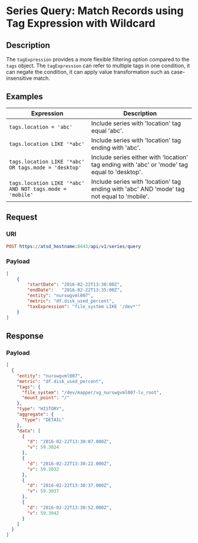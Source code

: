 # Series Query: Match Records using Tag Expression with Wildcard

## Description

The `tagExpression` provides a more flexible filtering option compared to the `tags` object. The `tagExpression` can refer to multiple tags in one condition, it can negate the condition, it can apply value transformation such as case-insensitive match.

## Examples

| **Expression** | **Description** |
|---|---|
| `tags.location = 'abc'` | Include series with 'location' tag equal 'abc'. |
| `tags.location LIKE '*abc'` | Include series with 'location' tag ending with 'abc'. |
| `tags.location LIKE '*abc' OR tags.mode = 'desktop'` | Include series either with 'location' tag ending with 'abc' or 'mode' tag equal to 'desktop'. |
| `tags.location LIKE '*abc' AND NOT tags.mode = 'mobile'` | Include series with 'location' tag ending with 'abc' AND 'mode' tag not equal to 'mobile'. |

## Request

### URI

```elm
POST https://atsd_hostname:8443/api/v1/series/query
```

### Payload

```json
[
    {
        "startDate": "2016-02-22T13:30:00Z",
        "endDate":   "2016-02-22T13:35:00Z",
        "entity": "nurswgvml007",
        "metric": "df.disk_used_percent",
        "taxExpression": "file_system LIKE '/dev*'"
    }
]
```

## Response

### Payload

```json
[
  {
    "entity": "nurswgvml007",
    "metric": "df.disk_used_percent",
    "tags": {
      "file_system": "/dev/mapper/vg_nurswgvml007-lv_root",
      "mount_point": "/"
    },
    "type": "HISTORY",
    "aggregate": {
      "type": "DETAIL"
    },
    "data": [
      {
        "d": "2016-02-22T13:30:07.000Z",
        "v": 59.3024
      },
      {
        "d": "2016-02-22T13:30:22.000Z",
        "v": 59.3032
      },
      {
        "d": "2016-02-22T13:30:37.000Z",
        "v": 59.3037
      },
      {
        "d": "2016-02-22T13:30:52.000Z",
        "v": 59.3042
      }
    ]
  }
]
```
